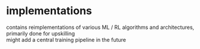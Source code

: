 # implementations

contains reimplementations of various ML / RL algorithms and architectures, primarily done for upskilling <br />
might add a central training pipeline in the future
